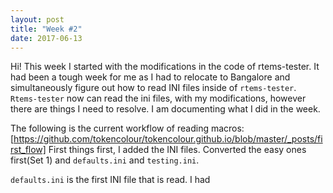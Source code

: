```yaml
---
layout: post
title: "Week #2"
date: 2017-06-13
---
```


Hi! This week I started with the modifications in the code of rtems-tester.
It had been a tough week for me as I had to relocate to Bangalore and 
simultaneously figure out how to read INI files inside of ``rtems-tester``.
``Rtems-tester`` now can read the ini files, with my modifications, however 
there are things I need to resolve.
I am documenting what I did in the week.

The following is the current workflow of reading macros: 
[https://github.com/tokencolour/tokencolour.github.io/blob/master/_posts/first_flow] 
First things first, I added the INI files. Converted the easy ones first(Set 1)
and ``defaults.ini`` and ``testing.ini``. 

``defaults.ini`` is the first INI file that is read. I had 
